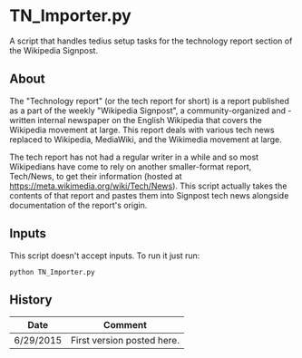 # TN_Importer.py
A script that handles tedius setup tasks for the technology report section of the Wikipedia Signpost.

<h2>About</h2>

The "Technology report" (or the tech report for short) is a report published as a part of the weekly "Wikipedia Signpost", a community-organized and -written internal newspaper on the English Wikipedia that covers the Wikipedia movement at large. This report deals with various tech news replaced to Wikipedia, MediaWiki, and the Wikimedia movement at large.

The tech report has not had a regular writer in a while and so most Wikipedians have come to rely on another smaller-format report, Tech/News, to get their information (hosted at https://meta.wikimedia.org/wiki/Tech/News). This script actually takes the contents of that report and pastes them into Signpost tech news alongside documentation of the report's origin.

<h2>Inputs</h2>

This script doesn't accept inputs. To run it just run:

    python TN_Importer.py

<h2>History</h2>

| Date  | Comment |
| ------------- | ------------- |
| 6/29/2015  | First version posted here. |
